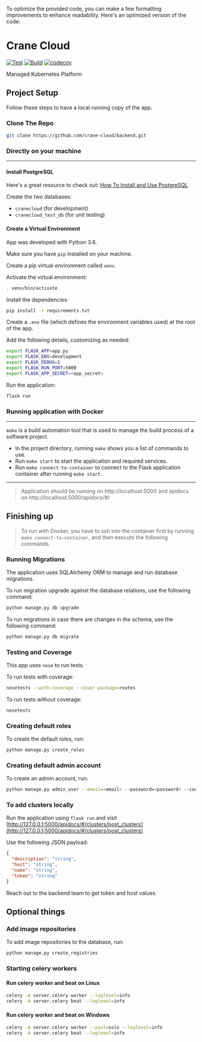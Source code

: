 To optimize the provided code, you can make a few formatting improvements to enhance readability. Here's an optimized version of the code:

# Crane Cloud

[![Test](https://github.com/crane-cloud/backend/actions/workflows/test.yml/badge.svg)](https://github.com/crane-cloud/backend/actions/workflows/test.yml)
[![Build](https://github.com/crane-cloud/backend/actions/workflows/staging.yml/badge.svg)](https://github.com/crane-cloud/backend/actions/workflows/staging.yml)
[![codecov](https://codecov.io/gh/crane-cloud/backend/branch/develop/graph/badge.svg?token=kkuF1X6MWx)](https://codecov.io/gh/crane-cloud/backend)

Managed Kubernetes Platform

## Project Setup

Follow these steps to have a local running copy of the app.

### Clone The Repo

```bash
git clone https://github.com/crane-cloud/backend.git
```


### Directly on your machine
---
#### Install PostgreSQL

Here's a great resource to check out: [How To Install and Use PostgreSQL](https://www.digitalocean.com/community/tutorials/how-to-install-and-use-postgresql-on-ubuntu-18-04)

Create the two databases:
- `cranecloud` (for development)
- `cranecloud_test_db` (for unit testing)

#### Create a Virtual Environment

App was developed with Python 3.6.

Make sure you have `pip` installed on your machine.

Create a pip virtual environment called `venv`.

Activate the virtual environment:

```bash
. venv/bin/activate
```

Install the dependencies:

```bash
pip install -r requirements.txt
```

Create a `.env` file (which defines the environment variables used) at the root of the app.

Add the following details, customizing as needed:

```bash
export FLASK_APP=app.py
export FLASK_ENV=development
export FLASK_DEBUG=1
export FLASK_RUN_PORT=5000
export FLASK_APP_SECRET=<app_secret>
```

Run the application:

```bash
flask run
```

### Running application with Docker
---
`make` is a build automation tool that is used to manage the build process of a software project.

- In the project directory, running `make` shows you a list of commands to use.
- Run `make start` to start the application and required services.
- Run `make connect-to-container` to connect to the Flask application container after running `make start`.


---
> Application should be running on http://localhost:5000 and apidocs on http://localhost:5000/apidocs/#/
<!-- --- -->
## Finishing up

>To run with Docker, you have to ssh into the container first by running `make connect-to-container`, and then execute the following commands.

### Running Migrations

The application uses SQLAlchemy ORM to manage and run database migrations.

To run migration upgrade against the database relations, use the following command:

```bash
python manage.py db upgrade
```

To run migrations in case there are changes in the schema, use the following command:

```bash
python manage.py db migrate
```

### Testing and Coverage

This app uses `nose` to run tests.

To run tests with coverage:

```bash
nosetests --with-coverage --cover-package=routes
```

To run tests without coverage:

```bash
nosetests
```

### Creating default roles

To create the default roles, run:

```bash
python manage.py create_roles
```

### Creating default admin account

To create an admin account, run:

```bash
python manage.py admin_user --email=<email> --password=<password> --confirm_password=<password>
```

### To add clusters locally

Run the application using `flask run` and visit [http://127.0.0.1:5000/apidocs/#/clusters/post_clusters](http://127.0.0.1:5000/apidocs/#/clusters/post_clusters)

Use the following JSON payload:

```json
{
  "description": "string",
  "host": "string",
  "name": "string",
  "token": "string"
}
```

Reach out to the backend team to get token and host values.

## Optional things
### Add image repositories

To add image repositories to the database, run:

```bash
python manage.py create_registries
```
### Starting celery workers 
#### Run celery worker and beat on Linux

```bash
celery -A server.celery worker --loglevel=info
celery -A server.celery beat --loglevel=info
```

#### Run celery worker and beat on Windows

```bash
celery -A server.celery worker --pool=solo --loglevel=info
celery -A server.celery beat --loglevel=info
```
